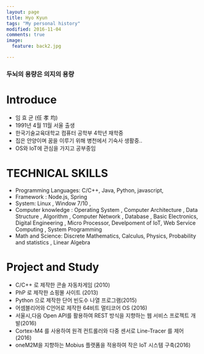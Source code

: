 ```yaml
---
layout: page
title: Hyo Kyun
tags: "My personal history"
modified: 2016-11-04
comments: true
image:
  feature: back2.jpg

---
```


### 두뇌의 용량은 의지의 용량 ###


# Introduce 
* 임 효 균 (任 孝 均)
* 1991년 4월 11월 서울 출생 
* 한국기술교육대학교 컴퓨터 공학부 4학년 재학중
* 집은 안양이며 꿈을 이루기 위해 병천에서 기숙사 생활중..
* OS와 IoT에 관심을 가지고 공부중임


# TECHNICAL SKILLS

* Programming Languages: C/C++, Java, Python, javascript, 
* Framework : Node.js, Spring
* System: Linux , Window 7/10 , 
* Computer knowledge : Operating System , Computer Architecture , Data Structure , Algorithm , Computer Network , Database ,  Basic Electronics, Digital Engineering , Micro Processor, Develpoment of IoT, Web Service Computing , System Programming
* Math and Science: Discrete Mathematics, Calculus, Physics, Probability and statistics , 
Linear Algebra  

# Project and Study

* C/C++ 로 제작한 콘솔 자동차게임 (2010)
* PhP 로 제작한 쇼핑몰 사이트 (2013)
* Python 으로 제작한 단어 빈도수 나열 프로그램(2015)
* 어셈블리어와 C언어로 제작한 64비트 멀티코어 OS (2016)
* 서울시,다음 Open API를 활용하여 REST 방식을 지향하는 웹 서비스 프로젝트 개발(2016)
* Cortex-M4 를 사용하여 원격 컨트롤러와 다중 센서로 Line-Tracer 를 제어(2016)
* oneM2M을 지향하는 Mobius 플랫폼을 적용하여 작은 IoT 시스템 구축(2016)